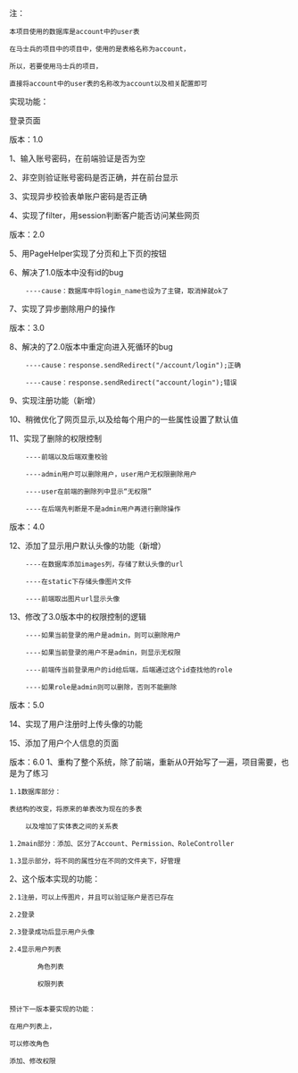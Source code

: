 注：

    本项目使用的数据库是account中的user表
    
    在马士兵的项目中的项目中，使用的是表格名称为account，
    
    所以，若要使用马士兵的项目，
    
    直接将account中的user表的名称改为account以及相关配置即可
    

实现功能：

登录页面

版本：1.0

1、输入账号密码，在前端验证是否为空

2、非空则验证账号密码是否正确，并在前台显示

3、实现异步校验表单账户密码是否正确

4、实现了filter，用session判断客户能否访问某些网页


版本：2.0

5、用PageHelper实现了分页和上下页的按钮

6、解决了1.0版本中没有id的bug

        ----cause：数据库中将login_name也设为了主键，取消掉就ok了
        
 7、实现了异步删除用户的操作
 
 
 版本：3.0
 
 8、解决的了2.0版本中重定向进入死循环的bug
 
        ----cause：response.sendRedirect("/account/login");正确
        
        ----cause：response.sendRedirect("account/login");错误
        
9、实现注册功能（新增）

10、稍微优化了网页显示,以及给每个用户的一些属性设置了默认值

11、实现了删除的权限控制

        ----前端以及后端双重校验
        
        ----admin用户可以删除用户，user用户无权限删除用户
        
        ----user在前端的删除列中显示“无权限”
        
        ----在后端先判断是不是admin用户再进行删除操作
        

版本：4.0

12、添加了显示用户默认头像的功能（新增）

        ----在数据库添加images列，存储了默认头像的url
        
        ----在static下存储头像图片文件
        
        ----前端取出图片url显示头像
        
13、修改了3.0版本中的权限控制的逻辑

        ----如果当前登录的用户是admin，则可以删除用户
        
        ----如果当前登录的用户不是admin，则显示无权限
        
        ----前端传当前登录用户的id给后端，后端通过这个id查找他的role
        
        ----如果role是admin则可以删除，否则不能删除


版本：5.0

14、实现了用户注册时上传头像的功能

15、添加了用户个人信息的页面


版本：6.0
1、重构了整个系统，除了前端，重新从0开始写了一遍，项目需要，也是为了练习

    1.1数据库部分：
    
    表结构的改变，将原来的单表改为现在的多表
    
        以及增加了实体表之间的关系表
        
    1.2main部分：添加、区分了Account、Permission、RoleController
    
    1.3显示部分，将不同的属性分在不同的文件夹下，好管理
    
2、这个版本实现的功能：

    2.1注册，可以上传图片，并且可以验证账户是否已存在
    
    2.2登录
    
    2.3登录成功后显示用户头像
    
    2.4显示用户列表
    
           角色列表
    
           权限列表
    
    
    预计下一版本要实现的功能：
    
    在用户列表上，
    
    可以修改角色
    
    添加、修改权限
    
    